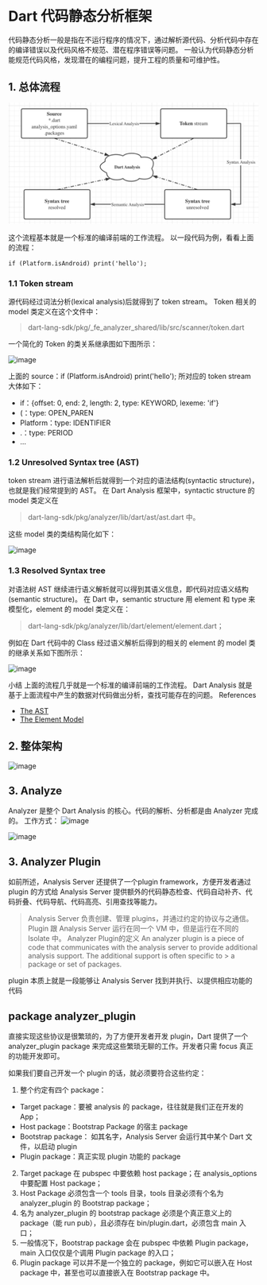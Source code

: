 # Dart 代码静态分析框架
代码静态分析一般是指在不运行程序的情况下，通过解析源代码、分析代码中存在的编译错误以及代码风格不规范、潜在程序错误等问题。
一般认为代码静态分析能规范代码风格，发现潜在的编程问题，提升工程的质量和可维护性。

## 1. 总体流程

![DDD_layer](https://github.com/Frioa/ProjectIntroduction/blob/master/doc/image/lint-1.png)

这个流程基本就是一个标准的编译前端的工作流程。
以一段代码为例，看看上面的流程：
```
if (Platform.isAndroid) print('hello');
```

### 1.1 Token stream

源代码经过词法分析(lexical analysis)后就得到了 token stream。
Token 相关的 model 类定义在这个文件中：
> dart-lang-sdk/pkg/_fe_analyzer_shared/lib/src/scanner/token.dart

一个简化的 Token 的类关系继承图如下图所示：

![image](https://user-images.githubusercontent.com/33407522/168475420-7dd746bb-28e6-484f-a55d-a6a85c20b425.png)

上面的 source：if (Platform.isAndroid) print('hello'); 所对应的 token stream 大体如下：
- if：{offset: 0, end: 2, length: 2, type: KEYWORD, lexeme: 'if'} 
- (：type: OPEN_PAREN
- Platform：type: IDENTIFIER
- .：type: PERIOD
- ...

### 1.2 Unresolved Syntax tree (AST)
token stream 进行语法解析后就得到一个对应的语法结构(syntactic structure)，也就是我们经常提到的 AST。
在 Dart Analysis 框架中，syntactic structure 的 model 类定义在

> dart-lang-sdk/pkg/analyzer/lib/dart/ast/ast.dart 中。

这些 model 类的类结构简化如下：

![image](https://user-images.githubusercontent.com/33407522/168475386-aed13090-e4f7-48b7-ae1a-bcbdd481404b.png)

### 1.3 Resolved Syntax tree

对语法树 AST 继续进行语义解析就可以得到其语义信息，即代码对应语义结构(semantic structure)。
在 Dart 中，semantic structure 用 element 和 type 来模型化，element 的 model 类定义在：

> dart-lang-sdk/pkg/analyzer/lib/dart/element/element.dart；

例如在 Dart 代码中的 Class 经过语义解析后得到的相关的 element 的 model 类的继承关系如下图所示：

![image](https://user-images.githubusercontent.com/33407522/168475468-2e54e51c-fa9e-458f-a7e4-fc330bb72776.png)



小结
上面的流程几乎就是一个标准的编译前端的工作流程。
Dart Analysis 就是基于上面流程中产生的数据对代码做出分析，查找可能存在的问题。
References
- [The AST](https://github.com/dart-lang/sdk/blob/main/pkg/analyzer/doc/tutorial/ast.md)
- [The Element Model](https://github.com/dart-lang/sdk/blob/main/pkg/analyzer/doc/tutorial/element.md)

## 2. 整体架构

![image](https://user-images.githubusercontent.com/33407522/168475480-bd705a81-6998-468f-94a3-6cf485fd9e08.png)

## 3. Analyze
Analyzer 是整个 Dart Analysis 的核心。代码的解析、分析都是由 Analyzer 完成的。
工作方式：
![image](https://user-images.githubusercontent.com/33407522/168475484-cc4ff72c-254d-40b0-93fc-f920e0aca28a.png)

![image](https://user-images.githubusercontent.com/33407522/168475493-adefc234-2394-438b-a41f-c2de5e3c6f2c.png)

## 3. Analyzer Plugin

如前所述，Analysis Server 还提供了一个plugin framework，方便开发者通过 plugin 的方式给 Analysis Server 提供额外的代码静态检查、代码自动补齐、代码折叠、代码导航、代码高亮、引用查找等能力。

> Analysis Server 负责创建、管理 plugins，并通过约定的协议与之通信。
> Plugin 跟 Analysis Server 运行在同一个 VM 中，但是运行在不同的 Isolate 中。
> Analyzer Plugin的定义
> An analyzer plugin is a piece of code that communicates with the analysis server to provide additional analysis support. The additional support is often specific to > a package or set of packages. 

plugin 本质上就是一段能够让 Analysis Server 找到并执行、以提供相应功能的代码

## package analyzer_plugin

直接实现这些协议是很繁琐的，为了方便开发者开发 plugin，Dart 提供了一个 analyzer_plugin package 来完成这些繁琐无聊的工作。开发者只需 focus 真正的功能开发即可。

如果我们要自己开发一个 plugin 的话，就必须要符合这些约定：
1. 整个约定有四个 package：
  - Target package：要被 analysis 的 package，往往就是我们正在开发的 App；
  - Host package：Bootstrap Package 的宿主 package
  - Bootstrap package： 如其名字，Analysis Server 会运行其中某个 Dart 文件，以启动 plugin
  - Plugin package：真正实现 plugin 功能的 package
2. Target package 在 pubspec 中要依赖 host package；在 analysis_options 中要配置 Host package；
3. Host Package 必须包含一个 tools 目录，tools 目录必须有个名为 analyzer_plugin 的 Bootstrap package；
4. 名为 analyzer_plugin 的 bootstrap package 必须是个真正意义上的 package（能 run pub），且必须存在 bin/plugin.dart，必须包含 main 入口；
5. 一般情况下，Bootstrap package 会在 pubspec 中依赖 Plugin package，main 入口仅仅是个调用 Plugin package 的入口；
6. Plugin package 可以并不是一个独立的 package，例如它可以嵌入在 Host package 中，甚至也可以直接嵌入在 Bootstrap package 中。

